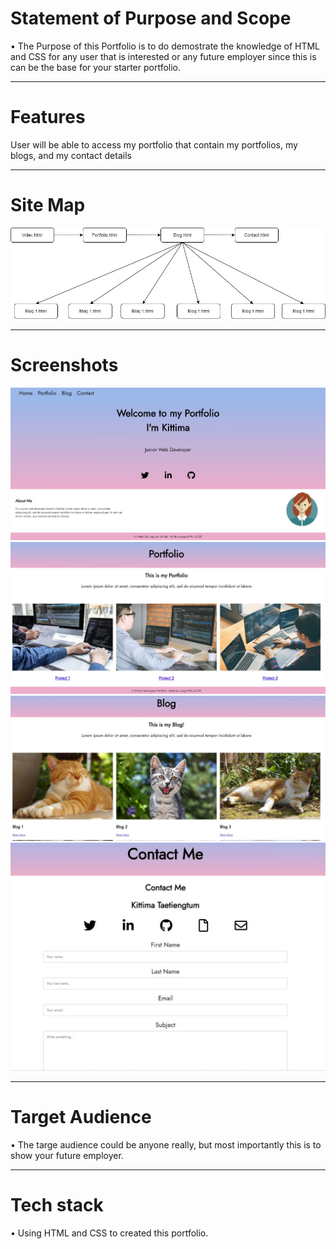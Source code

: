 <h1>Statement of Purpose and Scope</h1>
• The Purpose of this Portfolio is to do demostrate the knowledge of HTML and CSS for any user that is interested or any future employer since this is can be the base for your starter portfolio. 

-----------------------------------------------------------------------------------

<h1>Features</h1>
User will be able to access my portfolio that contain my portfolios, my blogs, and my contact details

-----------------------------------------------------------------------------------

<h1>Site Map</h1>
<img src="img/site-map.jpg">

-----------------------------------------------------------------------------------

<h1>Screenshots</h1>
<img src="img/index.JPG"><br>
<img src="img/portfolio.JPG"><br>
<img src="img/blog.JPG"><br>
<img src="img/contactme.JPG">

-----------------------------------------------------------------------------------

<h1>Target Audience</h1>
• The targe audience could be anyone really, but most importantly this is to show your future employer.

-----------------------------------------------------------------------------------

<h1>Tech stack</h1>
• Using HTML and CSS to created this portfolio.
